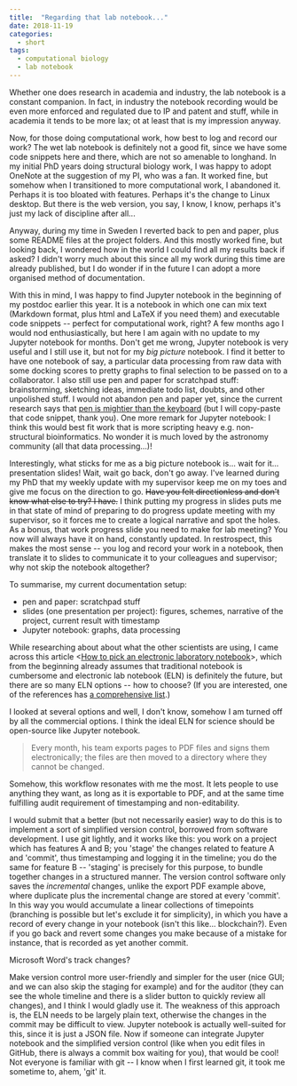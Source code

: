 ```yaml
---
title:  "Regarding that lab notebook..."
date: 2018-11-19
categories: 
  - short
tags:
  - computational biology
  - lab notebook
---
```

Whether one does research in academia and industry, the lab notebook is a constant companion. In fact, in industry the notebook recording would be even more enforced and regulated due to IP and patent and stuff, while in academia it tends to be more lax; ot at least that is my impression anyway.

Now, for those doing computational work, how best to log and record our work? The wet lab notebook is definitely not a good fit, since we have some code snippets here and there, which are not so amenable to longhand. In my initial PhD years doing structural biology work, I was happy to adopt OneNote at the suggestion of my PI, who was a fan. It worked fine, but somehow when I transitioned to more computational work, I abandoned it. Perhaps it is too bloated with features. Perhaps it's the change to Linux desktop. But there is the web version, you say, I know, I know, perhaps it's just my lack of discipline after all...

Anyway, during my time in Sweden I reverted back to pen and paper, plus some README files at the project folders. And this mostly worked fine, but looking back, I wondered how in the world I could find all my results back if asked? I didn't worry much about this since all my work during this time are already published, but I do wonder if in the future I can adopt a more organised method of documentation.

With this in mind, I was happy to find Jupyter notebook in the beginning of my postdoc earlier this year. It is a notebook in which one can mix text (Markdown format, plus html and LaTeX if you need them) and executable code snippets -- perfect for computational work, right? A few months ago I would nod enthusiastically, but here I am again with no update to my Jupyter notebook for months. Don't get me wrong, Jupyter notebook is very useful and I still use it, but not for my *big picture* notebook. I find it better to have one notebook of say, a particular data processing from raw data with some docking scores to pretty graphs to final selection to be passed on to a collaborator. I also still use pen and paper for scratchpad stuff: brainstorming, sketching ideas, immediate todo list, doubts, and other unpolished stuff. I would not abandon pen and paper yet, since the current research says that [pen is mightier than the keyboard](https://journals.sagepub.com/doi/abs/10.1177/0956797614524581) (but I will copy-paste that code snippet, thank you). One more remark for Jupyter notebook: I think this would best fit work that is more scripting heavy e.g. non-structural bioinformatics. No wonder it is much loved by the astronomy community (all that data processing...)!

Interestingly, what sticks for me as a big picture notebook is... wait for it... presentation slides! Wait, wait go back, don't go away. I've learned during my PhD that my weekly update with my supervisor keep me on my toes and give me focus on the direction to go. ~~Have you felt directionless and don't know what else to try? I have.~~ I think putting my progress in slides puts me in that state of mind of preparing to do progress update meeting with my supervisor, so it forces me to create a logical narrative and spot the holes. As a bonus, that work progress slide you need to make for lab meeting? You now will always have it on hand, constantly updated. In restrospect, this makes the most sense -- you log and record your work in a notebook, then translate it to slides to communicate it to your colleagues and supervisor; why not skip the notebook altogether? 

To summarise, my current documentation setup:
- pen and paper: scratchpad stuff
- slides (one presentation per project): figures, schemes, narrative of the project, current result with timestamp
- Jupyter notebook: graphs, data processing

While researching about about what the other scientists are using, I came across this article <[How to pick an electronic laboratory notebook](https://www.nature.com/articles/d41586-018-05895-3)>, which from the beginning already assumes that traditional notebook is cumbersome and electronic lab notebook (ELN) is definitely the future, but there are so many ELN options -- how to choose? (If you are interested, one of the references has [a comprehensive list](http://www.atriumresearch.com/eln.html).)

I looked at several options and well, I don't know, somehow I am turned off by all the commercial options. I think the ideal ELN for science should be open-source like Jupyter notebook.

> Every month, his team exports pages to PDF files and signs them electronically; the files are then moved to a directory where they cannot be changed.

Somehow, this workflow resonates with me the most. It lets people to use anything they want, as long as it is exportable to PDF, and at the same time fulfilling audit requirement of timestamping and non-editability.

I would submit that a better (but not necessarily easier) way to do this is to implement a sort of simplified version control, borrowed from software development. I use git lightly, and it works like this: you work on a project which has features A and B; you 'stage' the changes related to feature A and 'commit', thus timestamping and logging it in the timeline; you do the same for feature B -- 'staging' is precisely for this purpose, to bundle together changes in a structured manner. The version control software only saves the *incremental* changes, unlike the export PDF example above, where duplicate plus the incremental change are stored at every 'commit'. In this way you would accumulate a linear collections of timepoints (branching is possible but let's exclude it for simplicity), in which you have a record of every change in your notebook (isn't this like... blockchain?). Even if you go back and revert some changes you make because of a mistake for instance, that is recorded as yet another commit. 

Microsoft Word's track changes?

Make version control more user-friendly and simpler for the user (nice GUI; and we can also skip the staging for example) and for the auditor (they can see the whole timeline and there is a slider button to quickly review all changes), and I think I would gladly use it. The weakness of this approach is, the ELN needs to be largely plain text, otherwise the changes in the commit may be difficult to view. Jupyter notebook is actually well-suited for this, since it is just a JSON file. Now if someone can integrate Jupyter notebook and the simplified version control (like when you edit files in GitHub, there is always a commit box waiting for you), that would be cool! Not everyone is familiar with git -- I know when I first learned git, it took me sometime to, ahem, 'git' it.  


